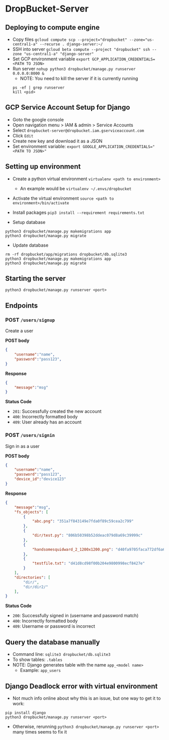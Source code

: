 # DropBucket-Server

## Deploying to compute engine
* Copy files `gcloud compute scp --project="dropbucket" --zone="us-central1-a" --recurse . django-server:~/`
* SSH into server `gcloud beta compute --project "dropbucket" ssh --zone "us-central1-a" "django-server"`
* Set GCP environment variable `export GCP_APPLICATION_CREDENTIALS=<PATH TO JSON>`
* Run server `nohup python3 dropbucket/manage.py runserver 0.0.0.0:8000 &`
    * NOTE: You need to kill the server if it is currently running
    ```
    ps -ef | grep runserver
    kill <pid>
    ```

## GCP Service Account Setup for Django
* Goto the google console
* Open navigation menu > IAM & admin > Service Accounts
* Select `dropbucket-server@dropbucket.iam.gserviceaccount.com`
* Click `Edit`
* Create new key and download it as a JSON
* Set environment variable: `export GOOGLE_APPLICATION_CREDENTIALS="<PATH TO JSON>"`

## Setting up environment
* Create a python virtual environment `virtualenv <path to environment>`
	* An example would be `virtualenv ~/.envs/dropbucket`
* Activate the virtual environment `source <path to environment>/bin/activate`
* Install packages `pip3 install --requirement requirements.txt`

* Setup database
```
python3 dropbucket/manage.py makemigrations app
python3 dropbucket/manage.py migrate
```
* Update database
```
rm -rf dropbucket/app/migrations dropbucket/db.sqlite3
python3 dropbucket/manage.py makemigrations app
python3 dropbucket/manage.py migrate
```


## Starting the server
```
python3 dropbucket/manage.py runserver <port>
```

## Endpoints




### POST `/users/signup`

Create a user

**POST body**
```json
{
	"username":"name",
	"password":"pass123",
}
```

**Response**
```json
{
	"message":"msg"
}
```

**Status Code**
* `201`: Successfully created the new account
* `400`: Incorrectly formatted body
* `409`: User already has an account



### POST `/users/signin`

Sign in as a user

**POST body**
```json
{
	"username":"name",
	"password":"pass123",
	"device_id":"device123"
}
```

**Response**
```json
{
	"message":"msg",
    "fs_objects": [
        {
            "abc.png": "351a7f843149e7fda0f89c59cea2c799"
        },
        {
            "dir/test.py": "806b50398b52ddeac079d8a69c39999c"
        },
        {
            "handsomesquidward_2_1200x1200.png": "d40fa9705faca772df6a69dac851d11b"
        },
        {
            "testfile.txt": "d41d8cd98f00b204e9800998ecf8427e"
        }
    ],
    "directories": [
        "dir/",
        "dir/dir2/"
    ],
}
```

**Status Code**
* `200`: Successfully signed in (username and password match)
* `400`: Incorrectly formatted body
* `409`: Username or password is incorrect


## Query the database manually
* Command line: `sqlite3 dropbucket/db.sqlite3`
* To show tables: `.tables`
* NOTE: Django generates table with the name `app_<model name>`
	* Example: `app_users`

## Django Deadlock error with virtual environment
* Not much info online about why this is an issue, but one way to get it to work:
```
pip install django
python3 dropbucket/manage.py runserver <port>
```
* Otherwise, rerunning `python3 dropbucket/manage.py runserver <port>` many times seems to fix it
